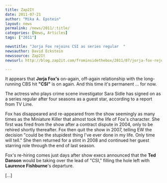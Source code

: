 ```yaml
---
title: Zap2It
date: 2011-07-21
author: "Mika A. Epstein"
layout: news
permalink: /news/2011/:title/
categories: [News, Articles]
tags: ["2011"]

newstitle: "Jorja Fox rejoins CSI as series regular  "
newsauthor: David Eckstein
newssource: Zap2It
newsurl: http://blog.zap2it.com/frominsidethebox/2011/07/jorja-fox-rejoins-csi-as-series-regular.html

---
```


It appears that **Jorja Fox's** on-again, off-again relationship with the long-running CBS hit **"CSI"** is on again. And this time it's permanent ... for now.

The actress who plays crime scene investigator Sara Sidle has signed on as a series regular after four seasons as a guest star, according to a report from TV Line.

Fox has disappeared and re-appeared from the show seemingly as many times as the Miniature Killer that almost took the life of Fox's character. She first was fired from the show after a contract dispute in 2004, only to be rehired shortly thereafter. Fox then quit the show in 2007, telling EW the decision "could be the stupidest thing I've ever done in my life. Only time will tell." She then returned for a stint in 2008 and continued her guest starring role through the end of last season.

Fox's re-hiring comes just days after show execs announced that the **Ted Danson** would be taking over the lead of "CSI," filling the hole left with **Laurence Fishburne**'s departure.

[...]
